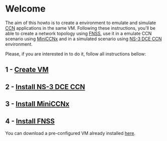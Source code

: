# Welcome

The aim of this howto is to create a environment to emulate and simulate [CCN](https://www.ccnx.org/) applications in the same VM.
Following these instructions, you'll be able to create a network topology using [FNSS](http://fnss.github.io/), use it in a emulate CCN scenario using [MiniCCNx](https://github.com/chesteve/mn-ccnx/wiki) and in a simulated scenario using [NS-3 DCE CCN](http://www.nsnam.org/overview/projects/direct-code-execution/) environment.

Please, if you are interested in to do it, follow all instructions bellow:

## 1 - [Create VM](https://github.com/asgard-lab/ccnx_evaluation/blob/master/1_create_VM.md)

## 2 - [Install NS-3 DCE CCN](https://github.com/asgard-lab/ccnx_evaluation/blob/master/2_install_NS-3_DCE.md)

## 3 - [Install MiniCCNx](https://github.com/asgard-lab/ccnx_evaluation/blob/master/3_install_MiniCCNx.md)

## 4 - [Install FNSS](https://github.com/asgard-lab/ccnx_evaluation/blob/master/4_install_FNSS.md)

You can download a pre-configured VM already installed [here](https://github.com/asgard-lab/ccnx_evaluation/blob/master/VM.ova).
